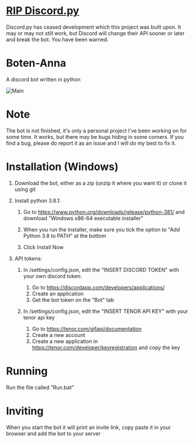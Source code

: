 # [RIP Discord.py](https://gist.github.com/Rapptz/4a2f62751b9600a31a0d3c78100287f1)
Discord.py has ceased development which this project was built upon. It may or may not still work, but Discord will change their API sooner or later and break the bot. You have been warned.



# Boten-Anna
A discord bot written in python

![Main](https://i.imgur.com/5nY3EJD.png)

# Note
The bot is not finished, it's only a personal project I've been working on for some time. It works, but there may be bugs hiding in some corners. If you find a bug, please do report it as an issue and I will do my best to fix it.


# Installation (Windows)

1. Download the bot, either as a zip (unzip it where you want it) or clone it using git

2. Install python 3.8.1:

   1. Go to https://www.python.org/downloads/release/python-381/ and download "Windows x86-64 executable installer"

   2. When you run the installer, make sure you tick the option to "Add Python 3.8 to PATH" at the bottom

   3. Click Install Now

3. API tokens:

    1. In /settings/config.json, edit the "INSERT DISCORD TOKEN" with your own discord token:
         1. Go to https://discordapp.com/developers/applications/
         2. Create an application
         3. Get the bot token on the "Bot" tab

    2. In /settings/config.json, edit the "INSERT TENOR API KEY" with your tenor api key
         1. Go to https://tenor.com/gifapi/documentation
         2. Create a new account
         3. Create a new application in https://tenor.com/developer/keyregistration and copy the key


# Running
Run the file called "Run.bat"


# Inviting
When you start the bot it will print an invite link, copy paste it in your browser and add the bot to your server

